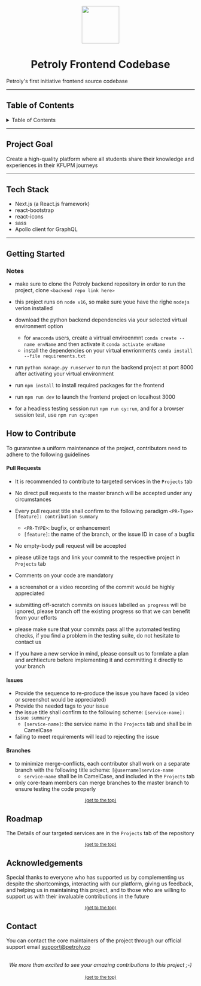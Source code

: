 <p  align="center">
<img  width="100" height="100" src="https://i.postimg.cc/L6NPJzgv/new-favicon.png">
</p>

<h1 align="center" > Petroly Frontend Codebase</h1>

Petroly's first initiative frontend source codebase

---

## Table of Contents

<details>
<summary>Table of Contents</summary>
<ol>
<li>
<a href="#Project-Goal">Project Goal</a>
</li>
<li>
<a href="#Tech-Stack">Tech Stack</a>
</li>
<li>
<a href="#Getting-Started">Getting Started</a>
</li>
  <li>
<details>
<summary><a href="#How-to-contribute">How to contribute?</a></summary>
<ul>
<li>
<a href="#Pull-Requests">Pull Requests</a>
</li>
<li>
<a href="#Issues">Opening Issues</a>
</li>
<li>
<a href="#Branches">Branches</a>
</li>
</ul>
</details>
  </li>
<li>
<a href="#Roadmap">Roadmap</a>
</li>
<li>
<a href="#Acknowledgement">Acknowledgements</a>
</li>
<li>
<a href="#Contact">Contact</a>
</li>
</ol>
</details>

---

## Project Goal

Create a high-quality platform where all students share their knowledge and experiences in their KFUPM journeys

---

## Tech Stack

- Next.js (a React.js framework)
- react-bootstrap
- react-icons
- sass
- Apollo client for GraphQL

---

## Getting Started
### Notes
- make sure to clone the Petroly backend repository in order to run the project, clone `<backend repo link here>`
- this project runs on `node v16`, so make sure youe have the righe `nodejs` verion installed

- download the python backend dependencies via your selected virtual environment option
  - for `anaconda` users, create a virtrual enviroenmnt `conda create --name envName` and then activate it `conda activate envName`
  -  install the dependencies on your virtual envrionments `conda install --file requirements.txt`
- run `python manage.py runserver` to run the backend project at port 8000 after activating your virtual environment
- run `npm install` to install required packages for the frontend
- run `npm run dev` to launch the frontend project on localhost 3000
- for a headless testing session run `npm run cy:run`, and for a browser session test, use `npm run cy:open`

## How to Contribute

To gurarantee a uniform maintenance of the project, contributors need to adhere to the following guidelines

#### Pull Requests

- It is recommended to contribute to targeted services in the `Projects` tab
- No direct pull requests to the master branch will be accepted under any circumstances
- Every pull request title shall confirm to the following paradigm `<PR-Type>[feature]: contribution summary`
  - `<PR-TYPE>`: bugfix, or enhancement
  - `[feature]`: the name of the branch, or the issue ID in case of a bugfix
- No empty-body pull request will be accepted
- please utilize tags and link your commit to the respective project in `Projects` tab
- Comments on your code are mandatory
- a screenshot or a video recording of the commit would be highly appreciated
- submitting off-scratch commits on issues labelled `on progress` will be ignored, please branch off the existing progress so that we can benefit from your efforts

- please make sure that your commits pass all the automated testing checks, if you find a problem in the testing suite, do not hesitate to contact us

- If you have a new service in mind, please consult us to formlate a plan and archtiecture before implementing it and committing it directly to your branch


#### Issues

- Provide the sequence to re-produce the issue you have faced (a video or screenshot would be appreciated)
- Provide the needed tags to your issue
- the issue title shall confirm to the following scheme: `[service-name]: issue summary`
  - `[service-name]`: the service name in the `Projects` tab and shall be in CamelCase
- failing to meet requirements will lead to rejecting the issue

#### Branches

- to minimize merge-conflicts, each contributor shall work on a separate branch with the following title scheme: `[@username]service-name`
  - `service-name` shall be in CamelCase, and included in the `Projects` tab
- only core-team members can merge branches to the master branch to ensure testing the code properly
<div style="font-size: 12px;" align="center"><a href="#Table-of-Contents" >(get to the top)</a></div>

## Roadmap

The Details of our targeted services are in the `Projects` tab of the repository

<div style="font-size: 12px;" align="center"><a href="#Table-of-Contents" >(get to the top)</a></div>

## Acknowledgements

Special thanks to everyone who has supported us by complementing us despite the shortcomings, interacting with our platform, giving us feedback, and helping us in maintaining this project, and to those who are willing to support us with their invaluable contributions in the future

<div style="font-size: 12px;" align="center"><a href="#Table-of-Contents" >(get to the top)</a></div>

## Contact

You can contact the core maintainers of the project through our official support email support@petroly.co

<br />
<div align="center"><i>We more than excited to see your amazing contributions to this project ;-)</i></div>
<br/>
<div style="font-size: 12px;" align="center"><a href="#Table-of-Contents" >(get to the top)</a></div>
